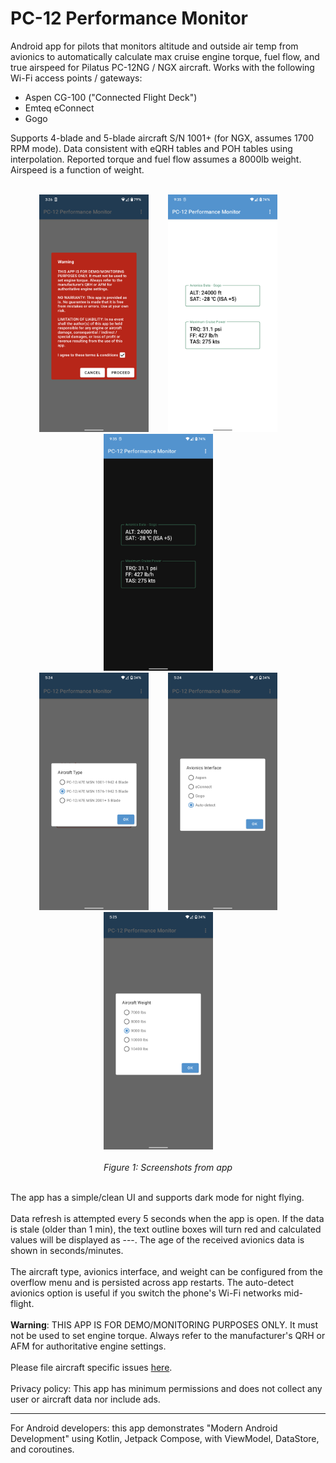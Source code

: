 # PC-12 Performance Monitor

Android app for pilots that monitors altitude and outside air temp from avionics to automatically calculate max cruise engine torque, fuel flow, and true airspeed for Pilatus PC-12NG / NGX aircraft. Works with the following Wi-Fi access points / gateways:
* Aspen CG-100 ("Connected Flight Deck")
* Emteq eConnect
* Gogo

Supports 4-blade and 5-blade aircraft S/N 1001+ (for NGX, assumes 1700 RPM mode). Data consistent with eQRH tables and POH tables using interpolation. Reported torque and fuel flow assumes a 8000lb weight. Airspeed is a function of weight.
<br/>
<br/>
<p align="center">
<img src="https://raw.githubusercontent.com/daveyburke/PC-12-Performance-Monitor/main/Screenshot_1.png" alt="" width="175"/>&nbsp;&nbsp;&nbsp;&nbsp;&nbsp;&nbsp;&nbsp;&nbsp;<img src="https://raw.githubusercontent.com/daveyburke/PC-12-Performance-Monitor/main/Screenshot_2.png" alt="" width="175"/>&nbsp;&nbsp;&nbsp;&nbsp;&nbsp;&nbsp;&nbsp;&nbsp;<img src="https://raw.githubusercontent.com/daveyburke/PC-12-Performance-Monitor/main/Screenshot_2b.png" alt="" width="175"/>&nbsp;&nbsp;&nbsp;&nbsp;&nbsp;&nbsp;&nbsp;&nbsp;
<br/>
<img src="https://raw.githubusercontent.com/daveyburke/PC-12-Performance-Monitor/main/Screenshot_3.png" alt="" width="175"/>&nbsp;&nbsp;&nbsp;&nbsp;&nbsp;&nbsp;&nbsp;&nbsp;<img src="https://raw.githubusercontent.com/daveyburke/PC-12-Performance-Monitor/main/Screenshot_4.png" alt="" width="175"/>&nbsp;&nbsp;&nbsp;&nbsp;&nbsp;&nbsp;&nbsp;&nbsp;<img src="https://raw.githubusercontent.com/daveyburke/PC-12-Performance-Monitor/main/Screenshot_5.png" alt="" width="175"/>&nbsp;&nbsp;&nbsp;&nbsp;&nbsp;&nbsp;&nbsp;&nbsp;
<br/>
<br/>
<em>Figure 1: Screenshots from app</em>
</p>

<br/>
The app has a simple/clean UI and supports dark mode for night flying. 
<br/>
<br/>
Data refresh is attempted every 5 seconds when the app is open. If the data is stale (older than 1 min), the text outline boxes will turn red and calculated values will be displayed as ---. The age of the received avionics data is shown in seconds/minutes.
<br/>
<br/>The aircraft type, avionics interface, and weight can be configured from the overflow menu and is persisted across app restarts. The auto-detect avionics option is useful if you switch the phone's Wi-Fi networks mid-flight.
<br/>
<br/>
<b>Warning</b>: THIS APP IS FOR DEMO/MONITORING PURPOSES ONLY. It must not be used to set engine torque. Always refer to the manufacturer's QRH or AFM
for authoritative engine settings.
<br/>
<br/>
Please file aircraft specific issues <a href="https://github.com/daveyburke/PC-12-Performance-Monitor/issues">here</a>.
<br/>
<br/>
Privacy policy: This app has minimum permissions and does not collect any user or aircraft data nor include ads.

---

For Android developers: this app demonstrates "Modern Android Development" using Kotlin, Jetpack Compose, with ViewModel, DataStore, and coroutines.


